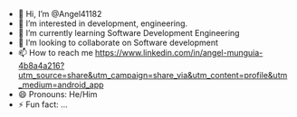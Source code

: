 - 👋 Hi, I’m @Angel41182
- 👀 I’m interested in development, engineering.
- 🌱 I’m currently learning Software Development Engineering
- 💞️ I’m looking to collaborate on Software development
- 📫 How to reach me https://www.linkedin.com/in/angel-munguia-4b8a4a216?utm_source=share&utm_campaign=share_via&utm_content=profile&utm_medium=android_app
- 😄 Pronouns: He/Him
- ⚡ Fun fact: ...

<!---
Angel41182/Angel41182 is a ✨ special ✨ repository because its `README.md` (this file) appears on your GitHub profile.
You can click the Preview link to take a look at your changes.
--->
